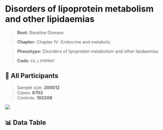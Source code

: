 # Disorders of lipoprotein metabolism and other lipidaemias

> **Root:** Baseline Disease  

> **Chapter:** Chapter IV- Endocrine and metabolic  

> **Phenotype:** Disorders of lipoprotein metabolism and other lipidaemias  

> **Code:** `E4_LIPOPROT`

## 🧪 All Participants  
> Sample size: **200012**  
> Cases: **6703**  
> Controls: **193309**
<img src="/Sensitive/Figures/ALL/Baseline/E4_LIPOPROT.png"/>

## 📊 Data Table
<CsvTableMRF src="/Sensitive/Data/ALL/Baseline/LG_E4_LIPOPROT.csv"/>

